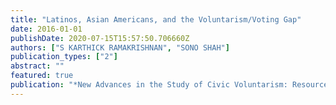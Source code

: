 ```yaml
---
title: "Latinos, Asian Americans, and the Voluntarism/Voting Gap"
date: 2016-01-01
publishDate: 2020-07-15T15:57:50.706660Z
authors: ["S KARTHICK RAMAKRISHNAN", "SONO SHAH"]
publication_types: ["2"]
abstract: ""
featured: true
publication: "*New Advances in the Study of Civic Voluntarism: Resources, Engagement, and Recruitment*"
---
```


